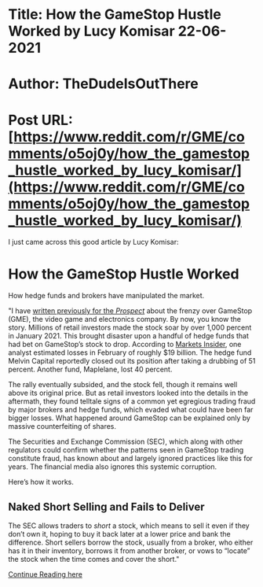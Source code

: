# Title: How the GameStop Hustle Worked by Lucy Komisar 22-06-2021
# Author: TheDudeIsOutThere
# Post URL: [https://www.reddit.com/r/GME/comments/o5oj0y/how_the_gamestop_hustle_worked_by_lucy_komisar/](https://www.reddit.com/r/GME/comments/o5oj0y/how_the_gamestop_hustle_worked_by_lucy_komisar/)


 I just came across this good article by Lucy Komisar:

# How the GameStop Hustle Worked

How hedge funds and brokers have manipulated the market.

 

"I have [written previously for the *Prospect*](https://prospect.org/power/gamestop-mess-exposes-the-naked-short-selling-scam/) about the frenzy over GameStop (GME), the video game and electronics company. By now, you know the story. Millions of retail investors made the stock soar by over 1,000 percent in January 2021. This brought disaster upon a handful of hedge funds that had bet on GameStop’s stock to drop. According to [Markets Insider](https://markets.businessinsider.com/news/stocks/gamestop-stock-funds-squeeze-sachs-biggest-short-goldman-2021-2-1030026939), one analyst estimated losses in February of roughly $19 billion. The hedge fund Melvin Capital reportedly closed out its position after taking a drubbing of 51 percent. Another fund, Maplelane, lost 40 percent.

The rally eventually subsided, and the stock fell, though it remains well above its original price. But as retail investors looked into the details in the aftermath, they found telltale signs of a common yet egregious trading fraud by major brokers and hedge funds, which evaded what could have been far bigger losses. What happened around GameStop can be explained only by massive counterfeiting of shares.

The Securities and Exchange Commission (SEC), which along with other regulators could confirm whether the patterns seen in GameStop trading constitute fraud, has known about and largely ignored practices like this for years. The financial media also ignores this systemic corruption.

Here’s how it works.

## Naked Short Selling and Fails to Deliver

The SEC allows traders to *short* a stock, which means to sell it even if they don’t own it, hoping to buy it back later at a lower price and bank the difference. Short sellers borrow the stock, usually from a broker, who either has it in their inventory, borrows it from another broker, or vows to “locate” the stock when the time comes and cover the short."

[Continue Reading here](https://prospect.org/power/how-the-gamestop-hustle-worked/)